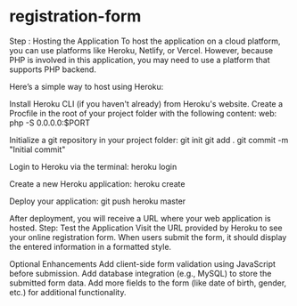 # registration-form
Step : Hosting the Application
To host the application on a cloud platform, you can use platforms like Heroku, Netlify, or Vercel. However, because PHP is involved in this application, you may need to use a platform that supports PHP backend.

Here’s a simple way to host using Heroku:

Install Heroku CLI (if you haven't already) from Heroku's website.
Create a Procfile in the root of your project folder with the following content: web:   php -S 0.0.0.0:$PORT

Initialize a git repository in your project folder:
    git init
    git add .
    git commit -m "Initial commit"

Login to Heroku via the terminal:   heroku login

Create a new Heroku application:  heroku create

Deploy your application: git push heroku master

After deployment, you will receive a URL where your web application is hosted.
Step: Test the Application
Visit the URL provided by Heroku to see your online registration form. When users submit the form, it should display the entered information in a formatted style.

Optional Enhancements
Add client-side form validation using JavaScript before submission.
Add database integration (e.g., MySQL) to store the submitted form data.
Add more fields to the form (like date of birth, gender, etc.) for additional functionality.
